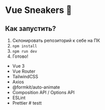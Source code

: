 # Vue Sneakers 👟

## Как запустить?

1. Склонировать репозиторий к себе на ПК
2. `npm install`
3. `npm run dev`
4. Готово!

- Vue 3
- Vue Router
- TailwindCSS
- Axios
- @formkit/auto-animate
- Composition API / Options API
- ESLint
- Prettier
#   t e s t t 
 
 
